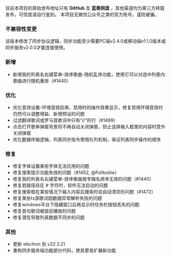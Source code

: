 目前本项目的原始发布地址只有 **GitHub** 及 **蓝奏网盘** ，其他渠道均为第三方转载发布，可信度请自行鉴别。
本项目无微信公众号之类的官方账号，谨防被骗。

### 不兼容性变更

该版本修改了同步协议逻辑，同步功能至少需要PC端v2.4.0或移动端v1.1.0版本或同步服务v2.0.0才能连接使用。

### 新增

- 新增我的列表名右键菜单-排序歌曲-随机乱序功能，使用它可以对选中列表内歌曲进行随机重排（#1440）

### 优化

- 优化音效设置-环境音效启用、禁用时的操作效果显示，修复禁用环境音效时仍然可以调整增益、新增预设的问题
- 过滤翻译歌词或罗马音歌词中只有“//”的行（#1499）
- 点击打开歌单弹窗背景将不再自动关闭弹窗，防止选择输入框里的内容时意外关闭弹窗
- 优化数据传输逻辑，列表同步指令使用队列机制，保证列表同步操作的顺序

### 修复

- 修复字体设置某些字体无法应用的问题
- 修复搜索提示功能失效的问题（#1452, @Folltoshe）
- 修复我的列表名右键菜单-排序歌曲按专辑名排序无效的问题（#1440）
- 修复若路径存在 # 字符时，软件无法启动的问题
- 修复搜索框在某些情况下输入内容后搜索时会自动清空的问题（#1472）
- 修复某些tx源歌词因数据异常解析失败的问题
- 修复windows平台下隐藏窗口后再显示时任务栏按钮丢失的问题
- 修复首句歌词被提前播放的问题
- 修复潜在导致列表数据不同步的问题

### 其他

- 更新 electron 到 v22.3.21
- 重构同步服务端功能部分代码，使其更易扩展新功能
